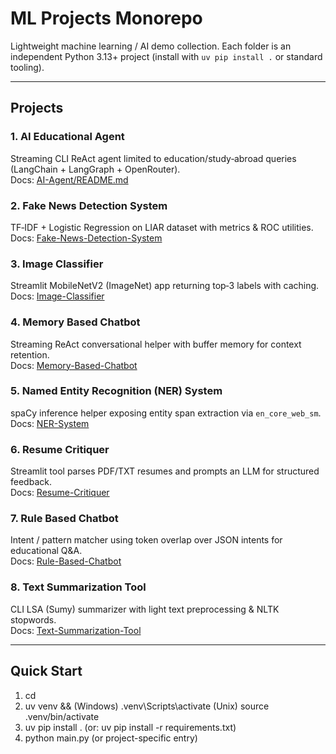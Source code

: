 # ML Projects Monorepo

Lightweight machine learning / AI demo collection. Each folder is an independent Python 3.13+ project (install with `uv pip install .` or standard tooling).

---

## Projects

### 1. AI Educational Agent
Streaming CLI ReAct agent limited to education/study‑abroad queries (LangChain + LangGraph + OpenRouter).  
Docs: [AI-Agent/README.md](AI-Agent/README.md)

### 2. Fake News Detection System
TF‑IDF + Logistic Regression on LIAR dataset with metrics & ROC utilities.  
Docs: [Fake-News-Detection-System](Fake-News-Detection-System)

### 3. Image Classifier
Streamlit MobileNetV2 (ImageNet) app returning top‑3 labels with caching.  
Docs: [Image-Classifier](Image-Classifier)

### 4. Memory Based Chatbot
Streaming ReAct conversational helper with buffer memory for context retention.  
Docs: [Memory-Based-Chatbot](Memory-Based-Chatbot)

### 5. Named Entity Recognition (NER) System
spaCy inference helper exposing entity span extraction via `en_core_web_sm`.  
Docs: [NER-System](NER-System)

### 6. Resume Critiquer
Streamlit tool parses PDF/TXT resumes and prompts an LLM for structured feedback.  
Docs: [Resume-Critiquer](Resume-Critiquer)

### 7. Rule Based Chatbot
Intent / pattern matcher using token overlap over JSON intents for educational Q&A.  
Docs: [Rule-Based-Chatbot](Rule-Based-Chatbot)

### 8. Text Summarization Tool
CLI LSA (Sumy) summarizer with light text preprocessing & NLTK stopwords.  
Docs: [Text-Summarization-Tool](Text-Summarization-Tool)

---

## Quick Start
1. cd <project-folder>
2. uv venv && (Windows) .venv\Scripts\activate  (Unix) source .venv/bin/activate
3. uv pip install .   (or: uv pip install -r requirements.txt)
4. python main.py   (or project-specific entry)